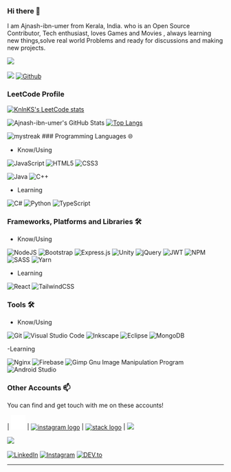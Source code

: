 ### Hi there 👋

I am Ajnash-ibn-umer from Kerala, India. who is an Open Source Contributor, Tech enthusiast,  loves Games and Movies , always learning new things,solve real world Problems and ready for discussions and making new projects.

![](https://camo.githubusercontent.com/992babdffd8c74a1502de375fbdf7e4d54773242/68747470733a2f2f6d656469612e67697068792e636f6d2f6d656469612f53576f536b4e36447854737a71494b4571762f67697068792e676966)

![](https://visitor-badge.laobi.icu/badge?page_id=Ajnash-ibn-umer.Ajnash-ibn-umer)
[![Github](https://img.shields.io/github/followers/CharalambosIoannou?label=Follow&style=social)](https://github.com/Ajnash-ibn-umer)

### LeetCode Profile
[![KnlnKS's LeetCode stats](https://leetcode-stats-six.vercel.app/api?username=Ajnash-ibn-ummer)](https://leetcode.com/Ajnash-ibn-ummer/)

![Ajnash-ibn-umer's GitHub Stats](https://github-readme-stats.vercel.app/api?username=Ajnash-ibn-umer&show_icons=true&include_all_commits=true)
[![Top Langs](https://github-readme-stats.vercel.app/api/top-langs/?username=Ajnash-ibn-umer&layout=compact&text_color=daf7dc&bg_color=151515)](https://github.com/Ajnash-ibn-umer/github-readme-stats)


<img src="https://github-readme-streak-stats.herokuapp.com/?user=Ajnash-ibn-umer&theme=tokyonight" alt="mystreak"/>
### Programming Languages 🌐

- Know/Using


![JavaScript](https://img.shields.io/badge/javascript-%23323330.svg?style=for-the-badge&logo=javascript&logoColor=%23F7DF1E)
![HTML5](https://img.shields.io/badge/html5-%23E34F26.svg?style=for-the-badge&logo=html5&logoColor=white)
![CSS3](https://img.shields.io/badge/css3-%231572B6.svg?style=for-the-badge&logo=css3&logoColor=white)

![Java](https://img.shields.io/badge/java-%23ED8B00.svg?style=for-the-badge&logo=java&logoColor=white)
![C++](https://img.shields.io/badge/c++-%2300599C.svg?style=for-the-badge&logo=c%2B%2B&logoColor=white)

- Learning

![C#](https://img.shields.io/badge/c%23-%23239120.svg?style=for-the-badge&logo=c-sharp&logoColor=white)
![Python](https://img.shields.io/badge/python-3670A0?style=for-the-badge&logo=python&logoColor=ffdd54)
![TypeScript](https://img.shields.io/badge/typescript-%23007ACC.svg?style=for-the-badge&logo=typescript&logoColor=white)


### Frameworks, Platforms and Libraries 🛠️


- Know/Using

![NodeJS](https://img.shields.io/badge/node.js-6DA55F?style=for-the-badge&logo=node.js&logoColor=white)
![Bootstrap](https://img.shields.io/badge/bootstrap-%23563D7C.svg?style=for-the-badge&logo=bootstrap&logoColor=white)
![Express.js](https://img.shields.io/badge/express.js-%23404d59.svg?style=for-the-badge&logo=express&logoColor=%2361DAFB)
![Unity](https://img.shields.io/badge/unity-%23000000.svg?style=for-the-badge&logo=unity&logoColor=white)
![jQuery](https://img.shields.io/badge/jquery-%230769AD.svg?style=for-the-badge&logo=jquery&logoColor=white)
![JWT](https://img.shields.io/badge/JWT-black?style=for-the-badge&logo=JSON%20web%20tokens)
![NPM](https://img.shields.io/badge/NPM-%23000000.svg?style=for-the-badge&logo=npm&logoColor=white)
![SASS](https://img.shields.io/badge/SASS-hotpink.svg?style=for-the-badge&logo=SASS&logoColor=white)
![Yarn](https://img.shields.io/badge/yarn-%232C8EBB.svg?style=for-the-badge&logo=yarn&logoColor=white)

- Learning

![React](https://img.shields.io/badge/react-%2320232a.svg?style=for-the-badge&logo=react&logoColor=%2361DAFB)
![TailwindCSS](https://img.shields.io/badge/tailwindcss-%2338B2AC.svg?style=for-the-badge&logo=tailwind-css&logoColor=white)

### Tools 🛠️

- Know/Using

![Git](https://img.shields.io/badge/git-%23F05033.svg?style=for-the-badge&logo=git&logoColor=white)
![Visual Studio Code](https://img.shields.io/badge/Visual%20Studio%20Code-0078d7.svg?style=for-the-badge&logo=visual-studio-code&logoColor=white)
![Inkscape](https://img.shields.io/badge/Inkscape-e0e0e0?style=for-the-badge&logo=inkscape&logoColor=080A13)
![Eclipse](https://img.shields.io/badge/Eclipse-FE7A16.svg?style=for-the-badge&logo=Eclipse&logoColor=white)
![MongoDB](https://img.shields.io/badge/MongoDB-%234ea94b.svg?style=for-the-badge&logo=mongodb&logoColor=white)

-Learning

![Nginx](https://img.shields.io/badge/nginx-%23009639.svg?style=for-the-badge&logo=nginx&logoColor=white)
![Firebase](https://img.shields.io/badge/firebase-%23039BE5.svg?style=for-the-badge&logo=firebase)
![Gimp Gnu Image Manipulation Program](https://img.shields.io/badge/Gimp-657D8B?style=for-the-badge&logo=gimp&logoColor=FFFFFF)
![Android Studio](https://img.shields.io/badge/Android%20Studio-3DDC84.svg?style=for-the-badge&logo=android-studio&logoColor=white)

### Other Accounts 📫

You can find and get touch with me on these accounts!

| [<img src="https://raw.githubusercontent.com/Delta456/Delta456/master/img/github.png" alt="github logo" width="34">](https://github.com/Ajnash-ibn-umer) | [<img src="https://raw.githubusercontent.com/Delta456/Delta456/master/img/instagram.jpg" alt="instagram logo" width="24">](https://www.instagram.com/ajnash.aju323/) |  [<img src="https://raw.githubusercontent.com/Delta456/Delta456/master/img/stack.svg" alt="stack logo" width="24">](https://stackoverflow.com/users/14258973/ajnash-aj) | <a target="_blank" href="https://www.linkedin.com/in/ajnash-k-6739591b5/"><img src="https://img.shields.io/badge/-LinkedIn-0077B5?style=for-the-badge&logo=Linkedin&logoColor=white"></img></a>



<img src="https://github-profile-trophy.vercel.app/?username=Ajnash-ibn-umer&theme=juicyfresh&no-bg=true" />

<a href="https://www.linkedin.com/in/ajnash-k-6739591b5/" target="_blank"><img src="https://img.shields.io/badge/LinkedIn-%230077B5.svg?&style=flat-square&logo=linkedin&logoColor=white" alt="LinkedIn"></a>
<a href="https://www.instagram.com/ajnash.aju323/" target="_blank"><img src="https://img.shields.io/badge/Instagram-%23E4405F.svg?&style=flat-square&logo=instagram&logoColor=white" alt="Instagram"></a>
<a href="https://dev.to/ajnashibnumer" target="_blank"><img src="https://img.shields.io/badge/DEV-%230A0A0A.svg?&style=flat-square&logo=DEV.to&logoColor=white" alt="DEV.to"></a>

---

